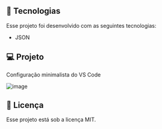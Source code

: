 ## 🚀 Tecnologias

Esse projeto foi desenvolvido com as seguintes tecnologias:

- JSON

## 💻 Projeto

Configuração minimalista do VS Code

![image](https://github.com/rangelfn/settings/assets/23268600/978c01a0-efd4-45d9-a2c0-c76e130c132b)


## 📝 Licença

Esse projeto está sob a licença MIT.
